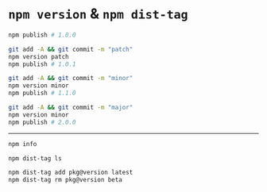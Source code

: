 # `npm version` & `npm dist-tag`

```sh
npm publish # 1.0.0
```

```sh
git add -A && git commit -m "patch"
npm version patch
npm publish # 1.0.1
```

```sh
git add -A && git commit -m "minor"
npm version minor
npm publish # 1.1.0
```

```sh
git add -A && git commit -m "major"
npm version minor
npm publish # 2.0.0
```

---

```sh
npm info
```

```sh
npm dist-tag ls
```

```sh
npm dist-tag add pkg@version latest
npm dist-tag rm pkg@version beta
```
